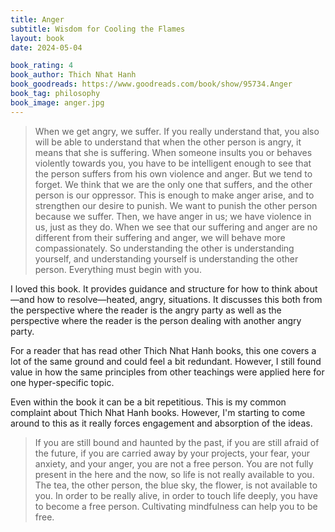 ```yaml
---
title: Anger
subtitle: Wisdom for Cooling the Flames
layout: book
date: 2024-05-04

book_rating: 4
book_author: Thich Nhat Hanh
book_goodreads: https://www.goodreads.com/book/show/95734.Anger
book_tag: philosophy
book_image: anger.jpg
---
```


> When we get angry, we suffer. If you really understand that, you also will be able to understand that when the other person is angry, it means that she is suffering. When someone insults you or behaves violently towards you, you have to be intelligent enough to see that the person suffers from his own violence and anger. But we tend to forget. We think that we are the only one that suffers, and the other person is our oppressor. This is enough to make anger arise, and to strengthen our desire to punish. We want to punish the other person because we suffer. Then, we have anger in us; we have violence in us, just as they do. When we see that our suffering and anger are no different from their suffering and anger, we will behave more compassionately. So understanding the other is understanding yourself, and understanding yourself is understanding the other person. Everything must begin with you.

I loved this book. It provides guidance and structure for how to think about—and how to resolve—heated, angry, situations. It discusses this both from the perspective where the reader is the angry party as well as the perspective where the reader is the person dealing with another angry party. 

For a reader that has read other Thich Nhat Hanh books, this one covers a lot of the same ground and could feel a bit redundant. However, I still found value in how the same principles from other teachings were applied here for one hyper-specific topic.

Even within the book it can be a bit repetitious. This is my common complaint about Thich Nhat Hanh books. However, I'm starting to come around to this as it really forces engagement and absorption of the ideas.

> If you are still bound and haunted by the past, if you are still afraid of the future, if you are carried away by your projects, your fear, your anxiety, and your anger, you are not a free person. You are not fully present in the here and the now, so life is not really available to you. The tea, the other person, the blue sky, the flower, is not available to you. In order to be really alive, in order to touch life deeply, you have to become a free person. Cultivating mindfulness can help you to be free.
